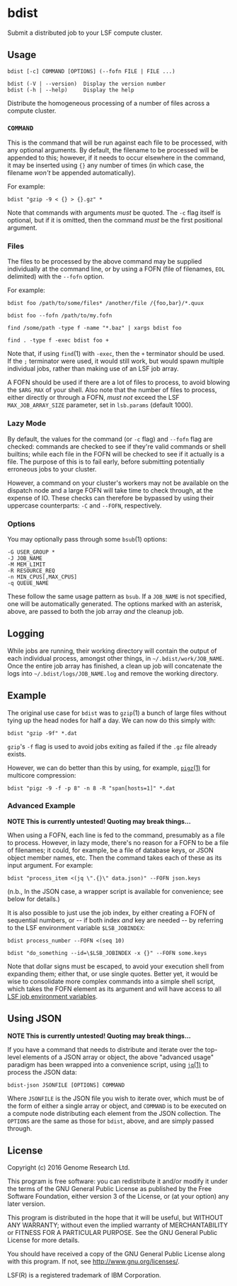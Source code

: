 # bdist

Submit a distributed job to your LSF compute cluster.

## Usage

    bdist [-c] COMMAND [OPTIONS] (--fofn FILE | FILE ...)
    
    bdist (-V | --version)  Display the version number
    bdist (-h | --help)     Display the help

Distribute the homogeneous processing of a number of files across a
compute cluster.

### `COMMAND`

This is the command that will be run against each file to be processed,
with any optional arguments. By default, the filename to be processed
will be appended to this; however, if it needs to occur elsewhere in the 
command, it may be inserted using `{}` any number of times (in which
case, the filename *won't* be appended automatically).

For example:

    bdist "gzip -9 < {} > {}.gz" *

Note that commands with arguments *must* be quoted. The `-c` flag itself
is optional, but if it is omitted, then the command *must* be the first
positional argument.

### Files

The files to be processed by the above command may be supplied
individually at the command line, or by using a FOFN (file of
filenames, `EOL` delimited) with the `--fofn` option.

For example:

    bdist foo /path/to/some/files* /another/file /{foo,bar}/*.quux

    bdist foo --fofn /path/to/my.fofn

    find /some/path -type f -name "*.baz" | xargs bdist foo

    find . -type f -exec bdist foo +

Note that, if using `find`(1) with `-exec`, then the `+` terminator
should be used. If the `;` terminator were used, it would still work,
but would spawn multiple individual jobs, rather than making use of an
LSF job array.

A FOFN should be used if there are a lot of files to process, to avoid
blowing the `$ARG_MAX` of your shell. Also note that the number of files
to process, either directly or through a FOFN, *must not* exceed the LSF
`MAX_JOB_ARRAY_SIZE` parameter, set in `lsb.params` (default 1000).

### Lazy Mode

By default, the values for the command (or `-c` flag) and `--fofn` flag
are checked: commands are checked to see if they're valid commands or
shell builtins; while each file in the FOFN will be checked to see if it
actually is a file. The purpose of this is to fail early, before
submitting potentially erroneous jobs to your cluster.

However, a command on your cluster's workers may not be available on the
dispatch node and a large FOFN will take time to check through, at the
expense of IO. These checks can therefore be bypassed by using their
uppercase counterparts: `-C` and `--FOFN`, respectively.

### Options

You may optionally pass through some `bsub`(1) options:

    -G USER_GROUP *
    -J JOB_NAME
    -M MEM_LIMIT
    -R RESOURCE_REQ
    -n MIN_CPUS[,MAX_CPUS]
    -q QUEUE_NAME

These follow the same usage pattern as `bsub`. If a `JOB_NAME` is not
specified, one will be automatically generated. The options marked with
an asterisk, above, are passed to both the job array *and* the cleanup
job.

## Logging

While jobs are running, their working directory will contain the output
of each individual process, amongst other things, in
`~/.bdist/work/JOB_NAME`. Once the entire job array has finished, a
clean up job will concatenate the logs into `~/.bdist/logs/JOB_NAME.log`
and remove the working directory.

## Example

The original use case for `bdist` was to `gzip`(1) a bunch of large
files without tying up the head nodes for half a day. We can now do this
simply with:

    bdist "gzip -9f" *.dat

`gzip`'s `-f` flag is used to avoid jobs exiting as failed if the `.gz`
file already exists.

However, we can do better than this by using, for example,
[`pigz`(1)](http://zlib.net/pigz/) for multicore compression:

    bdist "pigz -9 -f -p 8" -n 8 -R "span[hosts=1]" *.dat

### Advanced Example

**NOTE This is currently untested! Quoting may break things...**

When using a FOFN, each line is fed to the command, presumably as a file
to process. However, in lazy mode, there's no reason for a FOFN to be a
file of filenames; it could, for example, be a file of database keys, or
JSON object member names, etc. Then the command takes each of these as
its input argument. For example:

    bdist "process_item <(jq \".{}\" data.json)" --FOFN json.keys

(n.b., In the JSON case, a wrapper script is available for convenience;
see below for details.)

It is also possible to just use the job index, by either creating a FOFN
of sequential numbers, or -- if both index *and* key are needed -- by
referring to the LSF environment variable `$LSB_JOBINDEX`:

    bdist process_number --FOFN <(seq 10)

    bdist "do_something --id=\$LSB_JOBINDEX -x {}" --FOFN some.keys

Note that dollar signs must be escaped, to avoid your execution shell
from expanding them; either that, or use single quotes. Better yet, it
would be wise to consolidate more complex commands into a simple shell
script, which takes the FOFN element as its argument and will have
access to all [LSF job environment variables](https://www-01.ibm.com/support/knowledgecenter/SSETD4_9.1.3/lsf_config_ref/lsf_envars_job_exec.html).

## Using JSON

**NOTE This is currently untested! Quoting may break things...**

If you have a command that needs to distribute and iterate over the
top-level elements of a JSON array or object, the above "advanced usage"
paradigm has been wrapped into a convenience script, using
[`jq`(1)](https://stedolan.github.io/jq/) to process the JSON data:

    bdist-json JSONFILE [OPTIONS] COMMAND

Where `JSONFILE` is the JSON file you wish to iterate over, which must
be of the form of either a single array or object, and `COMMAND` is to
be executed on a compute node distributing each element from the JSON
collection. The `OPTIONS` are the same as those for `bdist`, above, and
are simply passed through.

## License

Copyright (c) 2016 Genome Research Ltd.

This program is free software: you can redistribute it and/or modify it
under the terms of the GNU General Public License as published by the
Free Software Foundation, either version 3 of the License, or (at your
option) any later version.

This program is distributed in the hope that it will be useful, but
WITHOUT ANY WARRANTY; without even the implied warranty of
MERCHANTABILITY or FITNESS FOR A PARTICULAR PURPOSE. See the GNU General
Public License for more details.

You should have received a copy of the GNU General Public License along
with this program. If not, see <http://www.gnu.org/licenses/>.

LSF(R) is a registered trademark of IBM Corporation.

